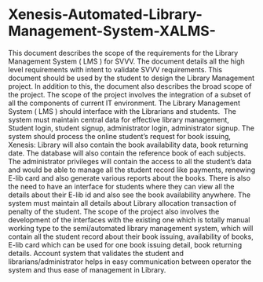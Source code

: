 # Xenesis-Automated-Library-Management-System-XALMS-
This document describes the scope of the requirements for the Library Management System ( LMS ) for SVVV. 
The document details all the high level requirements with intent to validate SVVV requirements. 
This document should be used by the student to design the Library Management project. 
In addition to this, the document also describes the broad scope of the project. 
The scope of the project involves the integration of a subset of all the components of current IT environment.
The Library Management  System ( LMS ) should interface with the Librarians and students. 
The system must maintain central data for effective library management, Student login, student signup, administrator login, administrator signup. 
The system should process the online student’s request for book issuing, Xenesis: Library will also contain the book availability data, book returning date. 
The database will also contain the reference book of each subjects.
The administrator privileges will contain the access to all the student’s data and would be able to manage all the student record like payments, renewing E-lib card and also generate various reports about the books. 
There is also the need to have an interface for students where they can view all the details about their E-lib id and also see the book availability anywhere. The system must maintain all details about Library allocation transaction of penalty of the student.
The scope of the project also involves the development of the interfaces with the existing one which is totally manual working type to the semi/automated library management system, which will contain all the student record about their book issuing, availability of books, E-lib card which can be used for one book issuing detail, book returning details.
Account system that validates the student and librarians/administrator helps in easy communication between operator the system and  thus ease of management in Library. 
